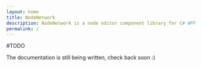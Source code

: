 ```yaml
---
layout: home
title: NodeNetwork
description: NodeNetwork is a node editor component library for C# WPF using ReactiveUI.
permalink: /
---
```


#TODO

The documentation is still being written, check back soon :)